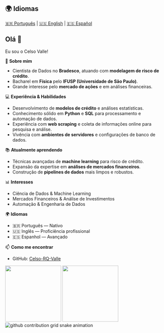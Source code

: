 ## 🌍 Idiomas
[🇧🇷 Português](README_pt.md) | [🇺🇸 English](README.md) | [🇪🇸 Español](README_es.md)

## Olá 👋

Eu sou o Celso Valle!  

🎯 **Sobre mim**  
- Cientista de Dados no **Bradesco**, atuando com **modelagem de risco de crédito**.  
- Bacharel em **Física** pelo **IFUSP (Universidade de São Paulo)**.  
- Grande interesse pelo **mercado de ações** e em análises financeiras.  

💻 **Experiência & Habilidades**  
- Desenvolvimento de **modelos de crédito** e análises estatísticas.  
- Conhecimento sólido em **Python** e **SQL** para processamento e automação de dados.  
- Experiência com **web scraping** e coleta de informações online para pesquisa e análise.  
- Vivência com **ambientes de servidores** e configurações de banco de dados.  

📚 **Atualmente aprendendo**  
- Técnicas avançadas de **machine learning** para risco de crédito.  
- Expansão da expertise em **análises de mercados financeiros**.  
- Construção de **pipelines de dados** mais limpos e robustos.  

📊 **Interesses**  
- Ciência de Dados & Machine Learning  
- Mercados Financeiros & Análise de Investimentos  
- Automação & Engenharia de Dados  

🌍 **Idiomas**  
- 🇧🇷 Português — Nativo  
- 🇺🇸 Inglês — Proficiência profissional  
- 🇪🇸 Espanhol — Avançado  

📫 **Como me encontrar**  
- GitHub: [Celso-RQ-Valle](https://github.com/Celso-RQ-Valle)  

<div align="left">
  <img height="180em" src="https://github-readme-stats.vercel.app/api?username=Celso-RQ-Valle&hide=contribs,prs&show_icons=true&theme=tokyonight"/>
  <img height="180em" src="https://github-readme-stats.vercel.app/api/top-langs/?username=Celso-RQ-Valle&layout=compact&theme=tokyonight"/>
</div>

<picture align="center">
  <source media="(prefers-color-scheme: dark)" srcset="https://raw.githubusercontent.com/Celso-RQ-Valle/Celso-RQ-Valle/output/github-contribution-grid-snake-dark.svg">
  <source media="(prefers-color-scheme: light)" srcset="https://raw.githubusercontent.com/Celso-RQ-Valle/Celso-RQ-Valle/output/github-contribution-grid-snake-dark.svg">
  <img align="center" alt="github contribution grid snake animation" src="https://raw.githubusercontent.com/Celso-RQ-Valle/output/github-contribution-grid-snake.svg">
</picture>
